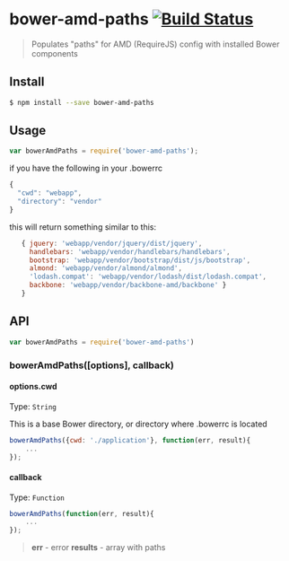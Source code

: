bower-amd-paths [![Build Status](https://travis-ci.org/gkoychev/bower-amd-paths.svg)](https://travis-ci.org/gkoychev/bower-amd-paths)
===============

> Populates "paths" for AMD (RequireJS) config with installed Bower components

## Install

```sh
$ npm install --save bower-amd-paths
```

## Usage

```js
var bowerAmdPaths = require('bower-amd-paths');
```

if you have the following in your .bowerrc
```js
{
  "cwd": "webapp",
  "directory": "vendor"
}
```

this will return something similar to this:

```js
   { jquery: 'webapp/vendor/jquery/dist/jquery',
     handlebars: 'webapp/vendor/handlebars/handlebars',
     bootstrap: 'webapp/vendor/bootstrap/dist/js/bootstrap',
     almond: 'webapp/vendor/almond/almond',
     'lodash.compat': 'webapp/vendor/lodash/dist/lodash.compat',
     backbone: 'webapp/vendor/backbone-amd/backbone' }
   }
```

## API

```js
var bowerAmdPaths = require('bower-amd-paths')
```

### bowerAmdPaths([options], callback)

#### options.cwd
Type: `String`

This is a base Bower directory, or directory where .bowerrc is located

```js
bowerAmdPaths({cwd: './application'}, function(err, result){
    ...
});
```

#### callback
Type: `Function`

```js
bowerAmdPaths(function(err, result){
    ...
});
```

> **err** - error
> **results** - array with paths

